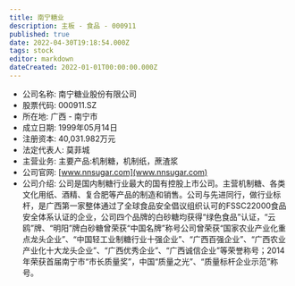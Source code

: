 ```yaml
---
title: 南宁糖业
description: 主板 - 食品 - 000911
published: true
date: 2022-04-30T19:18:54.000Z
tags: stock
editor: markdown
dateCreated: 2022-01-01T00:00:00.000Z
---
```


- 公司名称: 南宁糖业股份有限公司
- 股票代码: 000911.SZ
- 所在地: 广西 - 南宁市
- 成立日期: 1999年05月14日
- 注册资本: 40,031.982万元
- 法定代表人: 莫菲城
- 主营业务: 主要产品:机制糖，机制纸，蔗渣浆
- 公司官网: [www.nnsugar.com](www.nnsugar.com)
- 公司介绍: 公司是国内制糖行业最大的国有控股上市公司。主营机制糖、各类文化用纸、酒精、复合肥等产品的制造和销售。公司与先进同行，做行业标杆，是广西第一家整体通过了全球食品安全倡议组织认可的FSSC22000食品安全体系认证的企业，公司四个品牌的白砂糖均获得“绿色食品”认证，“云鸥”牌、“明阳”牌白砂糖曾荣获“中国名牌”称号公司曾荣获“国家农业产业化重点龙头企业”、“中国轻工业制糖行业十强企业”、“广西百强企业”、“广西农业产业化十大龙头企业”、“广西优秀企业”、“广西诚信企业”等荣誉称号；2014年荣获首届南宁市“市长质量奖”，中国“质量之光”、“质量标杆企业示范”称号。


